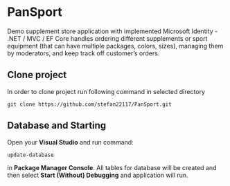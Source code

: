 # PanSport
Demo supplement store application with implemented Microsoft Identity -
.NET / MVC / EF Core handles ordering different supplements or sport equipment (that
can have multiple packages, colors, sizes), managing them by moderators, and keep
track off customer’s orders.
## Clone project
In order to clone project run following command in selected directory
```
git clone https://github.com/stefan22117/PanSport.git
```
## Database and Starting
Open your **Visual Studio** and run command:
```
update-database
```
in **Package Manager Console**. All tables for database will be created
and then select **Start (Without) Debugging** and application will run.
